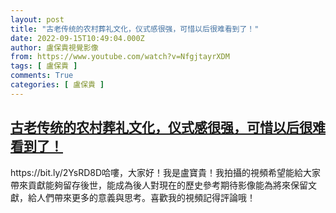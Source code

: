 ```yaml
---
layout: post
title: "古老传统的农村葬礼文化，仪式感很强，可惜以后很难看到了！"
date: 2022-09-15T10:49:04.000Z
author: 盧保貴視覺影像
from: https://www.youtube.com/watch?v=NfgjtayrXDM
tags: [ 盧保貴 ]
comments: True
categories: [ 盧保貴 ]
---
```

<!--1663238944000-->
[古老传统的农村葬礼文化，仪式感很强，可惜以后很难看到了！](https://www.youtube.com/watch?v=NfgjtayrXDM)
------

<div>
https://bit.ly/2YsRD8D哈嘍，大家好！我是盧寶貴！我拍攝的視頻希望能給大家帶來貢獻能夠留存後世，能成為後人對現在的歷史參考期待影像能為將來保留文獻，給人們帶來更多的意義與思考。喜歡我的視頻記得評論哦！
</div>
